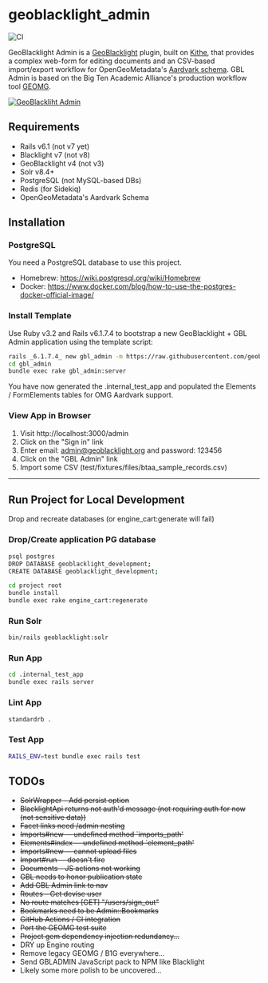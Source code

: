 # geoblacklight_admin

![CI](https://github.com/geobtaa/geoblacklight_admin/actions/workflows/ci.yml/badge.svg)

GeoBlacklight Admin is a [GeoBlacklight](https://github.com/geoblacklight/geoblacklight) plugin, built on [Kithe](https://github.com/sciencehistory/kithe), that provides a complex web-form for editing documents and an CSV-based import/export workflow for OpenGeoMetadata's [Aardvark schema](https://opengeometadata.org/ogm-aardvark/). GBL Admin is based on the Big Ten Academic Alliance's production workflow tool [GEOMG](https://github.com/geobtaa/geomg).

[![GeoBlackliht Admin](https://raw.githubusercontent.com/geobtaa/geoblacklight_admin/develop/docs/gbl_admin_screenshot.png)](https://youtu.be/lWjcr-Ow228 "GeoBlacklight Admin")

## Requirements

* Rails v6.1 (not v7 yet)
* Blacklight v7 (not v8)
* GeoBlacklight v4 (not v3)
* Solr v8.4+
* PostgreSQL (not MySQL-based DBs)
* Redis (for Sidekiq)
* OpenGeoMetadata's Aardvark Schema

## Installation

### PostgreSQL

You need a PostgreSQL database to use this project.

* Homebrew: https://wiki.postgresql.org/wiki/Homebrew
* Docker: https://www.docker.com/blog/how-to-use-the-postgres-docker-official-image/

### Install Template

Use Ruby v3.2 and Rails v6.1.7.4 to bootstrap a new GeoBlacklight + GBL Admin application using the template script:

```bash
rails _6.1.7.4_ new gbl_admin -m https://raw.githubusercontent.com/geobtaa/geoblacklight_admin/develop/template.rb
cd gbl_admin
bundle exec rake gbl_admin:server
```

You have now generated the .internal_test_app and populated the Elements / FormElements tables for OMG Aardvark support.

### View App in Browser

1. Visit http://localhost:3000/admin
2. Click on the "Sign in" link
3. Enter email: admin@geoblacklight.org and password: 123456
4. Click on the "GBL Admin" link
5. Import some CSV (test/fixtures/files/btaa_sample_records.csv)

-----

## Run Project for Local Development
Drop and recreate databases (or engine_cart:generate will fail)

### Drop/Create application PG database
```bash
psql postgres
DROP DATABASE geoblacklight_development;
CREATE DATABASE geoblacklight_development;
```

```bash
cd project root
bundle install
bundle exec rake engine_cart:regenerate
```

### Run Solr
```bash
bin/rails geoblacklight:solr
```

### Run App
```bash
cd .internal_test_app
bundle exec rails server
```

### Lint App
```bash
standardrb .
```

### Test App
```bash
RAILS_ENV=test bundle exec rails test
```

## TODOs
* ~~SolrWrapper - Add persist option~~
* ~~BlacklightApi returns not auth'd message (not requiring auth for now (not sensitive data))~~
* ~~Facet links need /admin nesting~~
* ~~Imports#new -- undefined method `imports_path'~~
* ~~Elements#index -- undefined method `element_path'~~
* ~~Imports#new -- cannot upload files~~
* ~~Import#run -- doesn't fire~~
* ~~Documents - JS actions not working~~
* ~~GBL needs to honor publication state~~
* ~~Add GBL Admin link to nav~~
* ~~Routes - Get devise user~~
* ~~No route matches [GET] "/users/sign_out"~~
* ~~Bookmarks need to be Admin::Bookmarks~~
* ~~GitHub Actions / CI integration~~
* ~~Port the GEOMG test suite~~
* ~~Project gem dependency injection redundancy...~~
* DRY up Engine routing
* Remove legacy GEOMG / B1G everywhere...
* Send GBLADMIN JavaScript pack to NPM like Blacklight
* Likely some more polish to be uncovered...
